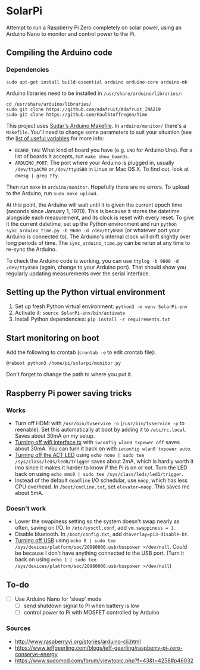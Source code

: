 # SolarPi

Attempt to run a Raspberry Pi Zero completely on solar power, using an Arduino Nano to monitor and control power to the Pi.


## Compiling the Arduino code

### Dependencies

`sudo apt-get install build-essential arduino arduino-core arduino-mk`

Arduino libraries need to be installed in `/usr/share/arduino/libraries/`:

```
cd /usr/share/arduino/libraries/
sudo git clone https://github.com/adafruit/Adafruit_INA219
sudo git clone https://github.com/PaulStoffregen/Time
```

This project uses [Sudar's Arduino Makefile](https://github.com/sudar/Arduino-Makefile). In `arduino/monitor/` there's a `Makefile`. You'll need to change some parameters to suit your situation (see the [list of useful variables](https://github.com/sudar/Arduino-Makefile#useful-variables) for more info:

- `BOARD_TAG`: What kind of board you have (e.g. `UNO` for Arduino Uno). For a list of boards it accepts, run `make show_boards`.
- `ARDUINO_PORT`: The port where your Arduino is plugged in, usually `/dev/ttyACM0` or `/dev/ttyUSB0` in Linux or Mac OS X. To find out, look at `dmesg | grep tty`.

Then run `make` in `arduino/monitor`. Hopefully there are no errors. To upload to the Arduino, run `sudo make upload`.

At this point, the Arduino will wait until it is given the current epoch time (seconds since January 1, 1970). This is because it stores the datetime alongside each measurement, and its clock is reset with every reset. To give it the current datetime, set up the Python environment and run `python sync_arduino_time.py -b 9600 -d /dev/ttyUSB0` (or whatever port your Arduino is connected to). The Arduino's internal clock will drift slightly over long periods of time. The `sync_arduino_time.py` can be rerun at any time to re-sync the Arduino.

To check the Arduino code is working, you can use `ttylog -b 9600 -d /dev/ttyUSB0` (again, change to your Arduino port). That should show you regularly updating measurements over the serial interface.

## Setting up the Python virtual environment

1. Set up fresh Python virtual environment: `python3 -m venv SolarPi-env`
2. Activate it: `source SolarPi-env/bin/activate`
3. Install Python dependencies: `pip install -r requirements.txt`

## Start monitoring on boot

Add the following to crontab (`crontab -e` to edit crontab file):

```
@reboot python3 /home/pi/solarpi/monitor.py
```

Don't forget to change the path to where you put it.

## Raspberry Pi power saving tricks

### Works

- Turn off HDMI with `/usr/bin/tvservice -o` (`/usr/bin/tvservice -p` to reenable). Set this automatically at boot by adding it to `/etc/rc.local`. Saves about 30mA on my setup. 
- [Turning off wifi interface tx](https://www.raspberrypi.org/forums/viewtopic.php?p=894671&sid=afd97b095bbe85c0a67b1d3d03822ce1#p894671) with `iwconfig wlan0 txpower off` saves about 30mA. You can turn it back on with `iwconfig wlan0 txpower auto`.
- [Turning off the ACT LED](https://raspberrypi.stackexchange.com/questions/697/how-do-i-control-the-system-leds-using-my-software) using `echo none | sudo tee /sys/class/leds/led0/trigger` saves about 2mA, which is hardly worth it imo since it makes it harder to know if the Pi is on or not. Turn the LED back on using `echo mmc0 | sudo tee /sys/class/leds/led1/trigger`.
- Instead of the default `deadline` I/O schedular, use `noop`, which has less CPU overhead. In `/boot/cmdline.txt`, set `elevator=noop`. This saves me about 5mA.

### Doesn't work

- Lower the swapiness setting so the system doesn't swap nearly as often, saving on I/O. In `/etc/sysctl.conf`, add `vm.swappiness = 1`.
- Disable bluetooth. In `/boot/config.txt`, add `dtoverlay=pi3-disable-bt`.
- [Turning off USB](https://www.raspberrypi.org/forums/viewtopic.php?p=894674&sid=afd97b095bbe85c0a67b1d3d03822ce1#p894674) using `echo 0 | sudo tee /sys/devices/platform/soc/20980000.usb/buspower >/dev/null`. Could be because I don't have anything connected to the USB port. (Turn it back on using `echo 1 | sudo tee /sys/devices/platform/soc/20980000.usb/buspower >/dev/null`)

## To-do

- [ ] Use Arduino Nano for 'sleep' mode
    - [ ] send shutdown signal to Pi when battery is low
    - [ ] control power to Pi with MOSFET controlled by Arduino

### Sources

- http://www.raspberryvi.org/stories/arduino-cli.html
- https://www.jeffgeerling.com/blogs/jeff-geerling/raspberry-pi-zero-conserve-energy
- https://www.sudomod.com/forum/viewtopic.php?f=43&t=4258#p46032
